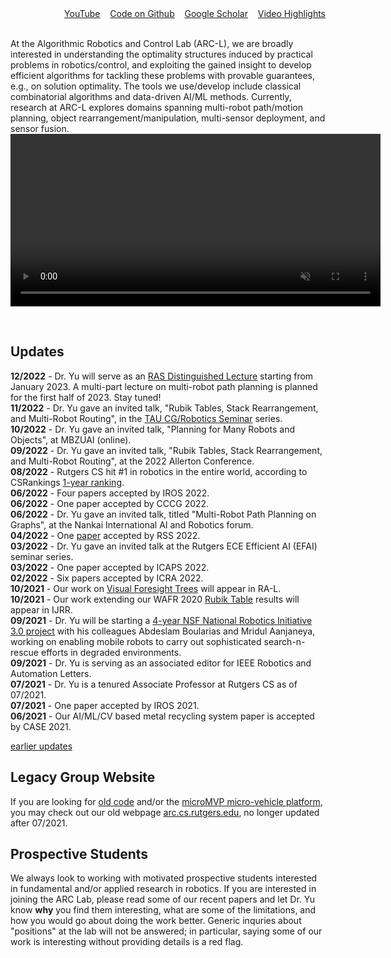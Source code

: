 <script>
function sv(id) {
                    if (document.getElementById(id).value == '-') {
                        document.getElementById(id).value = '+';
                        document.getElementById(id).style.display = 'none';
                    } else {
                        document.getElementById(id).value = '-';
                        document.getElementById(id).style.display = 'inline';
                    }
                }
</script>

<div style="text-align: right">
  <a id="links" href="https://www.youtube.com/channel/UCqotGxFUtMOgY9aIkDxW0fw" target="_">YouTube</a>&nbsp;&nbsp;&nbsp;
  <a id="links" href="https://github.com/arc-l" target="_">Code on Github</a>&nbsp;&nbsp;&nbsp;
  <a id="links" href="https://scholar.google.com/citations?user=jkRa2LEAAAAJ&hl=en" target="_">Google Scholar</a>&nbsp;&nbsp;&nbsp;
  <a id="links" href="/videos.html">Video Highlights</a>
</div>
<br>

At the Algorithmic Robotics and Control Lab (ARC-L), we are broadly interested in understanding the optimality structures induced by practical problems in robotics/control, and exploiting the gained insight to develop efficient algorithms for tackling these problems with provable guarantees, e.g., on solution optimality. The tools we use/develop include classical combinatorial algorithms and data-driven AI/ML methods. Currently, research at ARC-L explores domains spanning multi-robot path/motion planning, object rearrangement/manipulation, multi-sensor deployment, and sensor fusion. 
<br>
<video width="592" height="276" style="background-color: #000;" controls id="myVideo" autoplay muted></video>
<script>

var videoSource = new Array();
videoSource[0]="https://user-images.githubusercontent.com/23622170/150448620-5553ea53-8d8a-4f86-b1d7-d91098454212.mp4";  // TORI
videoSource[1]="https://user-images.githubusercontent.com/23622170/150448628-383acd7f-714e-4637-98c0-a4cc578d536e.mp4";  // DDM
videoSource[2]="https://user-images.githubusercontent.com/23622170/150448627-704dc206-6e47-41d3-bb37-202f15f28aad.mp4";  // DIPN-VFT
videoSource[3]="https://user-images.githubusercontent.com/23622170/150448631-64ce4d8c-9d6e-4008-8a8f-5389c8a6264b.mp4";  // MVP
videoSource[4]="https://user-images.githubusercontent.com/23622170/150448636-5dd07dbf-c4b3-447b-9acd-05598e80e33a.mp4";  // OPG
videoSource[5]="https://user-images.githubusercontent.com/23622170/150448634-ab4490f9-2556-49d3-a6d7-c73d0406fa9c.mp4";  // MRPP
videoSource[6]="https://user-images.githubusercontent.com/23622170/150448641-a0e9a94e-73c4-4c57-a8f8-38929a586aec.mp4";  // RECYCLE
videoSource[7]="https://user-images.githubusercontent.com/23622170/150448638-43051da0-d8b4-4fd8-8ccb-0e404a8fc1da.mp4";  // PNS
  
var videoCount = videoSource.length;
  
var currentVideo = 0;

function getRandomInt(max) {
  return Math.floor(Math.random() * max);
}
 
currentVideo = getRandomInt(videoCount)
 
function sleep(milliseconds) {
  const date = Date.now();
  let currentDate = null;
  do {
    currentDate = Date.now();
  } while (currentDate - date < milliseconds);
}

function videoPlay(videoNum){
  document.getElementById("myVideo").setAttribute("src",videoSource[videoNum]);
  document.getElementById("myVideo").load();
  document.getElementById("myVideo").play();
}

function videoCycleHandler(){
  sleep(1000);
  currentVideo ++;
  if(currentVideo == videoCount){
    currentVideo = 0;
    videoPlay(currentVideo);
  }
  else{
    videoPlay(currentVideo);
  }
}  
  
document.getElementById("myVideo").setAttribute("src",videoSource[currentVideo]);
document.getElementById('myVideo').addEventListener('ended',videoCycleHandler,false);
                                              
var videoS = new Array();
videoS[0]="https://user-images.githubusercontent.com/23622170/150445624-87f3f643-761c-4ae1-acda-66d0e7262e07.mp4"; 
videoS[1]="https://user-images.githubusercontent.com/23622170/150433205-858a88ed-31bd-4df4-8aba-6a0be30a385b.mp4";
videoS[2]="https://user-images.githubusercontent.com/23622170/150441666-9b21ea32-efa5-42b3-ba50-8aad288ee643.mp4";
videoS[3]="https://user-images.githubusercontent.com/23622170/150441651-0dd00912-8e6a-4cb0-adfc-75d7fa76e49f.mp4";
videoS[4]="https://user-images.githubusercontent.com/23622170/150441655-e3558b2a-adfe-4da6-9ab6-4e43c6a37bc7.mp4";
videoS[5]="https://user-images.githubusercontent.com/23622170/150441656-44b8ac8e-de70-41e9-a8d1-6e938e88bae8.mp4";
videoS[6]="https://user-images.githubusercontent.com/23622170/150441660-3a73cf10-7210-49d6-86bc-e24c35c32078.mp4";
videoS[7]="https://user-images.githubusercontent.com/23622170/150441654-182c76fe-1478-4099-bfd4-ae5e30501599.mp4";
                                                            
</script>
<br>

## Updates

<b>12/2022</b> - Dr. Yu will serve as an <a href="https://www.ieee-ras.org/educational-resources-outreach/distinguished-lecturer-program/distinguished-lecturers-list">RAS Distinguished Lecture</a> starting from January 2023. A multi-part lecture on multi-robot path planning is planned for the first half of 2023. Stay tuned!<br>
<b>11/2022</b> - Dr. Yu gave an invited talk, "Rubik Tables, Stack Rearrangement, and Multi-Robot Routing", in the <a href="http://acg.cs.tau.ac.il/cg-seminar   ">TAU CG/Robotics Seminar</a> series. <br>
<b>10/2022</b> - Dr. Yu gave an invited talk, "Planning for Many Robots and Objects", at MBZUAI (online). <br>
<b>09/2022</b> - Dr. Yu gave an invited talk, "Rubik Tables, Stack Rearrangement, and Multi-Robot Routing", at the 2022 Allerton Conference. <br>
<b>08/2022</b> - Rutgers CS hit #1 in robotics in the entire world, according to CSRankings <a href="https://user-images.githubusercontent.com/23622170/184647258-8eaa2526-b671-437e-b3b5-e61ebc79983d.PNG" target="_">1-year ranking</a>. <br>
<b>06/2022</b> - Four papers accepted by IROS 2022. <br>
<b>06/2022</b> - One paper accepted by CCCG 2022. <br>
<b>06/2022</b> - Dr. Yu gave an invited talk, titled "Multi-Robot Path Planning on Graphs", at the Nankai International AI and Robotics forum. <br>
<b>04/2022</b> - One <a href="https://arxiv.org/pdf/2201.08976.pdf" target="_">paper</a> accepted by RSS 2022. <br>
<b>03/2022</b> - Dr. Yu gave an invited talk at the Rutgers ECE Efficient AI (EFAI) seminar series. <br>
<b>03/2022</b> - One paper accepted by ICAPS 2022. <br>
<b>02/2022</b> - Six papers accepted by ICRA 2022. <br>
<b>10/2021</b> - Our work on <a href="https://arxiv.org/pdf/2105.02857.pdf" target="_">Visual Foresight Trees</a> will appear in RA-L. <br>
<b>10/2021</b> - Our work extending our WAFR 2020 <a href="https://arxiv.org/pdf/2002.04979.pdf" target="_">Rubik Table</a> results will appear in IJRR. <br>
<b>09/2021</b> - Dr. Yu will be starting a <a href="https://www.nsf.gov/awardsearch/showAward?AWD_ID=2132972&HistoricalAwards=false" target="_"> 4-year NSF National Robotics Initiative 3.0 project</a> with his colleagues Abdeslam Boularias and Mridul Aanjaneya, working on enabling mobile robots to carry out sophisticated search-n-rescue efforts in degraded environments.<br>
<b>09/2021</b> - Dr. Yu is serving as an associated editor for IEEE Robotics and Automation Letters. <br>
<b>07/2021</b> - Dr. Yu is a tenured Associate Professor at Rutgers CS as of 07/2021. <br>
<b>07/2021</b> - One paper accepted by IROS 2021. <br>
<b>06/2021</b> - Our AI/ML/CV based metal recycling system paper is accepted by CASE 2021. <br>

<a href="javascript:void(0)" onclick="sv('updatess');">earlier updates</a>
<div id='updatess' style='display:none;' value='+'>
<b>05/2021</b> - Two papers accepted by RSS 2021. <br>
<b>04/2021</b> - Dr. Yu gave an invited talk at the NYU ECE seminar series. <br>
<b>03/2021</b> - Dr. Yu received an Amazon gift supporting our multi-robot research. <br>
<b>02/2021</b> - Four papers accepted by ICRA 2021. <br>
<b>11/2020</b> - We are releasing an android game, <a href="https://play.google.com/store/apps/details?id=edu.rutgers.cs.arc.pebbles" target="PS">Pebbles</a>, 
based on motion models from our research on multi-robot motion planning and the 15-puzzle. You can directly download the <a href="http://arc.cs.rutgers.edu/files/pebbles.apk" target="_M">apk</a>.<br>
<b>10/2020</b> - Joining the dark side :D here is our lab's first deep learning based work, focusing on <a href="https://youtu.be/CNkZfZ-0Du8" target="_TT">de-cluttering</a>, as a joint work with Abdeslam Boularias. Submitted to ICRA 2021 [<a href="https://arxiv.org/pdf/2011.04692.pdf" target="_M">manuscript</a>].<br>
<b>09/2020</b> - Dr. Yu gave his tenure talk to the department. Here is a <a href="https://youtu.be/hk4Wh2oMAaA" target="_TT">recorded version</a>. <br>
<b>07/2020</b> - One paper accepted by IROS 2020. <br>
<b>06/2020</b> - Dr. Yu gave an invited talk to the Multi-Agent Systems Group of the China Computer Federation. <br>
<b>06/2020</b> - Our lab's team, RuBot by Siwei Feng and Teng Guo, made to top 3 of <a href="https://www.nist.gov/el/intelligent-systems-division-73500/agile-robotics-industrial-automation-competition/ariac-results" target="_NIST">NIST's 2020 ARIAC Robot Challenge</a>, with a 2.5K cash award. Congratulations!<br>
<b>05/2020</b> - One paper accepted by RSS 2020. <br>
<b>04/2020</b> - One paper accepted by WAFR 2020. <br>
<b>01/2020</b> - Three papers accepted by RA-L and will be presented at ICRA 2020. <br>
<b>12/2019</b> - Dr. Yu gave a talk at the University of Maryland. <br>
<b>11/2019</b> - Our IROS 2019 paper was a finalist for the Best Student Paper Award as well as the Best Application Paper Award. <br>
<b>09/2019</b> - Dr. Yu is serving as a co-chair of WAFR 2020. Please send us your best work! <br>
<b>08/2019</b> - One paper accepted by ISRR 2019. <br>
<b>06/2019</b> - One paper accepted by IROS 2019. <br> 
<b>05/2019</b> - Rutgers team lead by Siwei Feng was placed second at the <a href="https://www.nist.gov/el/intelligent-systems-division-73500/agile-robotics-industrial-automation-competition" target="_NIST">NIST's ARIAC Robot Challenge</a>, with a 5K cash award.<br> 
<b>05/2019</b> - Our ICRA 2019 paper was a finalist for the Best Automation Paper Award.<br>
<b>04/2019</b> - One paper accepted by RSS 2019. <br> 
<b>03/2019</b> - Dr. Yu gave a talk at the University of Illinois. <br>
<b>03/2019</b> - Dr. Yu received the NSF CAREER Award.<br> 
<b>01/2019</b> - One paper accepted by ICRA 2019.<br> 
<b>10/2018</b> - Dr. Yu started an exciting project on recycling automation with a large recycling company with his colleague Abdeslam Boularias.<br>
<b>09/2018</b> - Two papers accepted by WAFR 2018.<br>
<b>07/2018</b> - New version of our open-source <a href="https://arc.cs.rutgers.edu/mvp" target="_">microMVP</a> multi-vehicle platform is now available. <br>
<b>06/2018</b> - One paper accepted by IROS 2018.<br>
<b>05/2018</b> - Our extended RSS 2017 work is accepted by IJRR.<br>
<b>04/2018</b> - One paper accepted by RSS 2018.<br>
<b>01/2018</b> - Dr. Yu started working on a warehouse automation project (sponsored by JD.com) with colleagues  Kostas Bekris and Abdeslam Boularias.<br>
<b>01/2018</b> - One paper accepted by RAL/ICRA 2018.<br>
<b>09/2017</b> - Dr. Yu started an NSF NRI project on demand-driven multi-robot path and motion planning.<br>
<b>09/2017</b> - One paper accepted by MRS 2017.<br>
<b>06/2017</b> - Our RSS 2017 paper was a finalist for the Best Student Paper Award.<br>
<b>06/2017</b> - Dr. Yu gave a talk at the University of Science and Technology of China. <br>
<b>04/2017</b> - One paper accepted by RSS 2017.<br>
<b>12/2016</b> - One paper accepted by ICRA 2017.<br>
  <b>04/2016</b> - Dr. Yu started an NSF RI project on taming combinatorial challenges in manipulation with his colleague Kostas Bekris.<br><br>
</div> 

  
  
## Legacy Group Website

If you are looking for <a id="links" href="https://arc.cs.rutgers.edu/434F4445.html" target="_">old code</a> and/or the <a id="links" href="https://arc.cs.rutgers.edu/mvp/" target="_">microMVP micro-vehicle platform</a>, you may check out our old webpage <a id="links" href="https://arc.cs.rutgers.edu" target="_">arc.cs.rutgers.edu</a>, no longer updated after 07/2021. 

## Prospective Students

We always look to working with motivated prospective students interested in fundamental and/or applied research in robotics. If you are interested in joining the ARC Lab, please read some of our recent papers and let Dr. Yu know **why** you find them interesting, what are some of the limitations, and how you would go about doing the work better. Generic inquries about "positions" at the lab will not be answered; in particular, saying some of our work is interesting without providing details is a red flag. 



